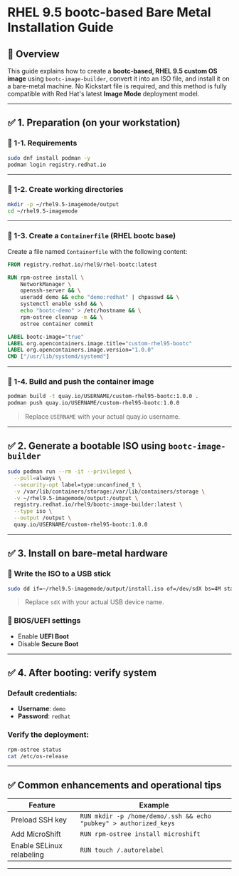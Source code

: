 # RHEL 9.5 bootc-based Bare Metal Installation Guide

## 🧭 Overview

This guide explains how to create a **bootc-based, RHEL 9.5 custom OS image** using `bootc-image-builder`, convert it into an ISO file, and install it on a bare-metal machine. No Kickstart file is required, and this method is fully compatible with Red Hat's latest **Image Mode** deployment model.

---

## ✅ 1. Preparation (on your workstation)

### 🔹 1-1. Requirements

```bash
sudo dnf install podman -y
podman login registry.redhat.io
```

---

### 🔹 1-2. Create working directories

```bash
mkdir -p ~/rhel9.5-imagemode/output
cd ~/rhel9.5-imagemode
```

---

### 🔹 1-3. Create a `Containerfile` (RHEL bootc base)

Create a file named `Containerfile` with the following content:

```Dockerfile
FROM registry.redhat.io/rhel9/rhel-bootc:latest

RUN rpm-ostree install \
    NetworkManager \
    openssh-server && \
    useradd demo && echo "demo:redhat" | chpasswd && \
    systemctl enable sshd && \
    echo "bootc-demo" > /etc/hostname && \
    rpm-ostree cleanup -m && \
    ostree container commit

LABEL bootc-image="true"
LABEL org.opencontainers.image.title="custom-rhel95-bootc"
LABEL org.opencontainers.image.version="1.0.0"
CMD ["/usr/lib/systemd/systemd"]
```

---

### 🔹 1-4. Build and push the container image

```bash
podman build -t quay.io/USERNAME/custom-rhel95-bootc:1.0.0 .
podman push quay.io/USERNAME/custom-rhel95-bootc:1.0.0
```

> Replace `USERNAME` with your actual quay.io username.

---

## ✅ 2. Generate a bootable ISO using `bootc-image-builder`

```bash
sudo podman run --rm -it --privileged \
  --pull=always \
  --security-opt label=type:unconfined_t \
  -v /var/lib/containers/storage:/var/lib/containers/storage \
  -v ~/rhel9.5-imagemode/output:/output \
  registry.redhat.io/rhel9/bootc-image-builder:latest \
  --type iso \
  --output /output \
  quay.io/USERNAME/custom-rhel95-bootc:1.0.0
```

---

## ✅ 3. Install on bare-metal hardware

### 🔹 Write the ISO to a USB stick

```bash
sudo dd if=~/rhel9.5-imagemode/output/install.iso of=/dev/sdX bs=4M status=progress
```

> Replace `sdX` with your actual USB device name.

### 🔹 BIOS/UEFI settings

- Enable **UEFI Boot**
- Disable **Secure Boot**

---

## ✅ 4. After booting: verify system

### Default credentials:

- **Username**: `demo`
- **Password**: `redhat`

### Verify the deployment:

```bash
rpm-ostree status
cat /etc/os-release
```

---

## ✅ Common enhancements and operational tips

| Feature             | Example                                                                 |
|---------------------|-------------------------------------------------------------------------|
| Preload SSH key     | `RUN mkdir -p /home/demo/.ssh && echo "pubkey" > authorized_keys`       |
| Add MicroShift      | `RUN rpm-ostree install microshift`                                     |
| Enable SELinux relabeling | `RUN touch /.autorelabel`                                        |

---
